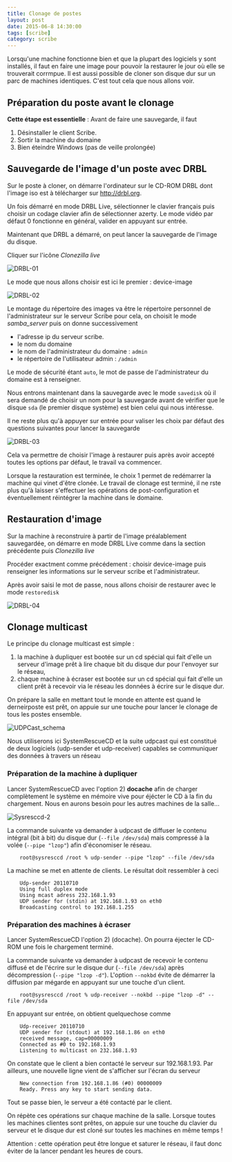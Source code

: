```yaml
---
title: Clonage de postes
layout: post
date: 2015-06-8 14:30:00
tags: [scribe]
category: scribe
---
```


Lorsqu'une machine fonctionne bien et que la plupart des logiciels y sont
installés, il faut en faire une image pour pouvoir la restaurer le jour où
elle se trouverait corrmpue. Il est aussi possible de cloner son disque dur
sur un parc de machines identiques. C'est tout cela que nous allons voir.

## Préparation du poste avant le clonage

**Cette étape est essentielle** : Avant de faire une sauvegarde, il faut

1.  Désinstaller le client Scribe.
1.  Sortir la machine du domaine
1.  Bien éteindre Windows (pas de veille prolongée)

## Sauvegarde de l'image d'un poste avec DRBL

Sur le poste à cloner, on démarre l'ordinateur sur le CD-ROM DRBL dont l'image
iso est à télécharger sur <http://drbl.org>.

Un fois démarré en mode DRBL Live, sélectionner le clavier français puis choisir
un codage clavier afin de sélectionner azerty. Le mode vidéo par défaut 0
fonctionne en général, valider en appuyant sur entrée.

Maintenant que DRBL a démarré, on peut lancer la sauvegarde de l'image du
disque.

Cliquer sur l'icône *Clonezilla live* 

![DRBL-01](figs/DRBL-01.png)

Le mode que nous allons choisir est ici le premier : device-image 

![DRBL-02](figs/DRBL-02.png)

Le montage du répertoire des images va être le répertoire personnel de
l'administrateur sur le serveur Scribe pour cela, on choisit le mode
*samba\_server* puis on donne successivement

-   l'adresse ip du serveur scribe.
-   le nom du domaine
-   le nom de l'administrateur du domaine : `admin`
-   le répertoire de l'utilisateur admin : `/admin`

Le mode de sécurité étant `auto`, le mot de passe de l'administrateur du domaine
est à renseigner.

Nous entrons maintenant dans la sauvegarde avec le mode `savedisk` où il sera
demandé de choisir un nom pour la sauvegarde avant de vérifier que le disque
`sda` (le premier disque système) est bien celui qui nous intéresse.

Il ne reste plus qu'à appuyer sur entrée pour valiser les choix par défaut des
questions suivantes pour lancer la sauvegarde 

![DRBL-03](figs/DRBL-03.png)

Cela va permettre de choisir l'image à restaurer puis après avoir accepté toutes
les options par défaut, le travail va commencer.

Lorsque la restauration est terminée, le choix 1 permet de redémarrer la machine
qui vinet d'être clonée. Le travail de clonage est terminé, il ne rste plus qu'à
laisser s'effectuer les opérations de post-configuration et éventuellement
réintégrer la machine dans le domaine.

## Restauration d'image

Sur la machine à reconstruire à partir de l'image préalablement sauvegardée, on
démarre en mode DRBL Live comme dans la section précédente puis *Clonezilla
live* 

Procéder exactment comme précédement : choisir device-image 
puis renseigner les informations sur le serveur scribe et l'administrateur.

Après avoir saisi le mot de passe, nous allons choisir de restaurer avec le mode
`restoredisk` 

![DRBL-04](figs/DRBL-04.png)

## Clonage multicast

Le principe du clonage multicast est simple :

1.  la machine à dupliquer est bootée sur un cd spécial qui fait d'elle un
    serveur d'image prêt à lire chaque bit du disque dur pour l'envoyer sur le
    réseau,
2.  chaque machine à écraser est bootée sur un cd spécial qui fait d'elle un
    client prêt à recevoir via le réseau les données à écrire sur le disque dur.

On prépare la salle en mettant tout le monde en attente est quand le
derneirposte est prêt, on appuie sur une touche pour lancer le clonage de tous
les postes ensemble.

![UDPCast_schema](figs/UDPCast_schema.png)

Nous utiliserons ici SystemRescueCD et la suite udpcast qui est constitué de
deux logiciels (udp-sender et udp-receiver) capables se communiquer des données
à travers un réseau

### Préparation de la machine à dupliquer

Lancer SystemRescueCD avec l'option 2) **docache**  afin
de charger complètement le système en mémoire vive pour éjécter le CD à la fin
du chargement. Nous en aurons besoin pour les autres machines de la salle...

![Sysresccd-2](figs/Sysresccd-2.png)

La commande suivante va demander à udpcast de diffuser le contenu intégral (bit
à bit) du disque dur (`--file /dev/sda`) mais compressé à la volée
(`--pipe "lzop"`) afin d'économiser le réseau.

```
    root@sysresccd /root % udp-sender --pipe "lzop" --file /dev/sda
```

La machine se met en attente de clients. Le résultat doit ressembler à ceci

        Udp-sender 20110710
        Using full duplex mode
        Using mcast adress 232.168.1.93
        UDP sender for (stdin) at 192.168.1.93 on eth0
        Broadcasting control to 192.168.1.255

### Préparation des machines à écraser

Lancer SystemRescueCD l'option 2) (docache). On pourra éjecter le CD-ROM une
fois le chargement terminé.

La commande suivante va demander à udpcast de recevoir le contenu diffusé et de
l'écrire sur le disque dur (`--file /dev/sda`) après décompression
(`--pipe "lzop -d"`). L'option `--nokbd` évite de démarrer la diffusion par
mégarde en appuyant sur une touche d'un client.

```
    root@sysresccd /root % udp-receiver --nokbd --pipe "lzop -d" --file /dev/sda
```

En appuyant sur entrée, on obtient quelquechose comme

        Udp-receiver 20110710
        UDP sender for (stdout) at 192.168.1.86 on eth0
        received message, cap=00000009
        Connected as #0 to 192.168.1.93
        Listening to multicast on 232.168.1.93

On constate que le client a bien contacté le serveur sur 192.168.1.93. Par
ailleurs, une nouvelle ligne vient de s'afficher sur l'écran du serveur

        New connection from 192.168.1.86 (#0) 00000009
        Ready. Press any key to start sending data.

Tout se passe bien, le serveur a été contacté par le client.

On répète ces opérations sur chaque machine de la salle. Lorsque toutes les
machines clientes sont prêtes, on appuie sur une touche du clavier du serveur et
le disque dur est cloné sur toutes les machines en même temps !

Attention : cette opération peut être longue et saturer le réseau, il faut donc
éviter de la lancer pendant les heures de cours.

